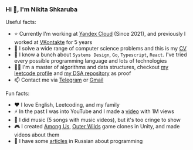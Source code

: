 ### Hi 👋, I'm Nikita Shkaruba

Useful facts:

- ⭐️ Currently I'm working at [Yandex Cloud](https://cloud.yandex.com/en) (Since 2021), and previously I worked at [VKontakte](https://vk.com/about) for 5 years
- 🦾 I solve a wide range of computer science problems and this is my [CV](https://docs.google.com/document/d/e/2PACX-1vQgHJZ82Rqirs2WDd3Eki49ysSzbLeQipnH72hIYrrMfNVODNeF98AHm5caJx0INWm7hGXSTl5zLQrp/pub) 
- 🤖 I know a bunch about `Systems Design`, `Go`, `Typescript`, `React`. I've tried every possible programming language and lots of technologies
- 👨‍🔬 I'm a master of algorithms and data structures, checkout [my leetcode profile](https://leetcode.com/leetcode_kitty/) and [my DSA repository](https://github.com/NikitaShkaruba/data_structures_and_algorithms) as proof
- 📫 Contact me via [Telegram](https://t.me/nshkaruba) or [Gmail](sh.sigmaone@gmail.com)

Fun facts:

- ❤️ I love English, Leetcoding, and my family
- ⚡ In the past I was into YouTube and I made a [video](https://www.youtube.com/watch?v=75FxjRJZmis&list=PLK2wVyb-VU2rtNVTmfVzJanTgnLUqEo_V) with 1M views
- 🎸 I did music (5 songs with music videos), but it's too cringe to show
- 🎮 I created [Among Us](https://github.com/NikitaShkaruba/among_us_clone), [Outer Wilds](https://github.com/NikitaShkaruba/outer_wilds_clone) game clones in Unity, and made videos about them
- 📰 I have some [articles](https://vk.com/@nsh) in Russian about programming
